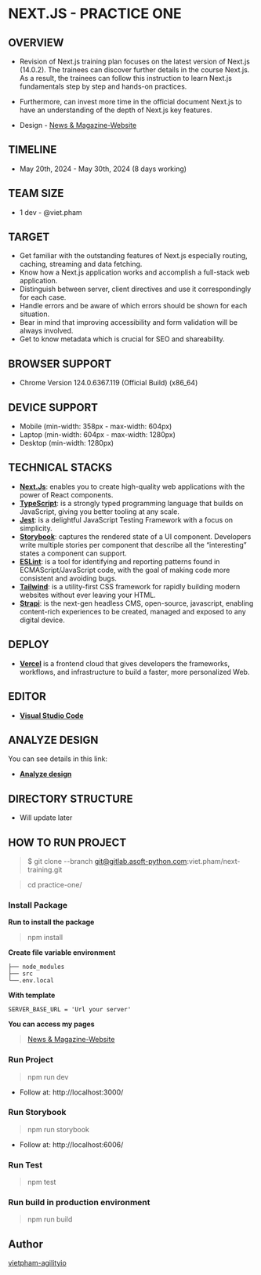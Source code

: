 # NEXT.JS - PRACTICE ONE

## OVERVIEW

* Revision of Next.js training plan focuses on the latest version of Next.js (14.0.2). The trainees can discover further details in the course Next.js. As a result, the trainees can follow this instruction to learn Next.js fundamentals step by step and hands-on practices.

* Furthermore, can invest more time in the official document Next.js to have an understanding of the depth of Next.js key features.

* Design - [News & Magazine-Website](https://www.figma.com/design/i51XhBagBtzwCEWzJalaGD/Free-News-%26-Magazine-Figma-Template?node-id=17-11&t=dnCTJm2Er03CN1Lm-0)

## TIMELINE

* May 20th, 2024 - May 30th, 2024 (8 days working)

## TEAM SIZE

* 1 dev - @viet.pham

## TARGET

* Get familiar with the outstanding features of Next.js especially routing, caching, streaming and data fetching.
* Know how a Next.js application works and accomplish a full-stack web application.
* Distinguish between server, client directives and use it correspondingly for each case.
* Handle errors and be aware of which errors should be shown for each situation.
* Bear in mind that improving accessibility and form validation will be always involved.
* Get to know metadata which is crucial for SEO and shareability.



## BROWSER SUPPORT

* Chrome Version 124.0.6367.119 (Official Build) (x86_64)

## DEVICE SUPPORT

* Mobile (min-width: 358px - max-width: 604px)
* Laptop (min-width: 604px - max-width: 1280px)
* Desktop (min-width: 1280px)

## TECHNICAL STACKS

* **[Next.Js](https://nextjs.org/)**: enables you to create high-quality web applications with the power of React components.
* **[TypeScript](https://www.typescriptlang.org/)**: is a strongly typed programming language that builds on JavaScript, giving you better tooling at any scale.
* **[Jest](https://jestjs.io/)**: is a delightful JavaScript Testing Framework with a focus on simplicity.
* **[Storybook](https://storybook.js.org/)**: captures the rendered state of a UI component. Developers write multiple stories per component that describe all the “interesting” states a component can support.
* **[ESLint](https://eslint.org/)**: is a tool for identifying and reporting patterns found in ECMAScript/JavaScript code, with the goal of making code more consistent and avoiding bugs.
* **[Tailwind](https://tailwindcss.com/)**: is a utility-first CSS framework for rapidly building modern websites without ever leaving your HTML.
* **[Strapi](https://strapi.io/)**: is the next-gen headless CMS, open-source, javascript, enabling content-rich experiences to be created, managed and exposed to any digital device.


## DEPLOY

* **[Vercel](https://vercel.com/)** is a frontend cloud that gives developers the frameworks, workflows, and infrastructure to build a faster, more personalized Web.

## EDITOR

* **[Visual Studio Code](https://code.visualstudio.com/)**

## ANALYZE DESIGN

You can see details in this link:

* **[Analyze design](https://docs.google.com/document/d/133SVWVYsO7s5ZkYaeg1DNMupW6qveHi0X9yJuwoLBwg)**

## DIRECTORY STRUCTURE
* Will update later

## HOW TO RUN PROJECT

> $ git clone --branch git@gitlab.asoft-python.com:viet.pham/next-training.git

> cd practice-one/

### Install Package

**Run to install the package**

> npm install

**Create file variable environment**

```
├── node_modules
├── src
└──.env.local
```

**With template**

```
SERVER_BASE_URL = 'Url your server'
```

**You can access my pages**

> [News & Magazine-Website]()

### Run Project

> npm run dev

* Follow at: http://localhost:3000/

### Run Storybook

> npm run storybook

* Follow at: http://localhost:6006/

### Run Test

> npm test

### Run build in production environment

> npm run build

## Author

[vietpham-agilityio](https://gitlab.asoft-python.com/viet.pham)